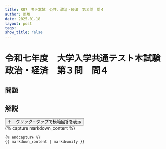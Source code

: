 ```yaml
---
title: R07　共テ本試　公共、政治・経済　第３問　問４
author: 雨坂
date: 2025-01-18
layout: post
tags: 
show_title: false
---
```

  
# 令和七年度　大学入学共通テスト本試験　政治・経済　第３問　問４  
  
## 問題  

  
## 解説  
<div class="collapsible">
  <button class="collapsible-button">＋　クリック・タップで模範回答を表示</button>
  <div class="collapsible-content">
    {% capture markdown_content %}



    {% endcapture %}
    {{ markdown_content | markdownify }}
  </div>
</div>